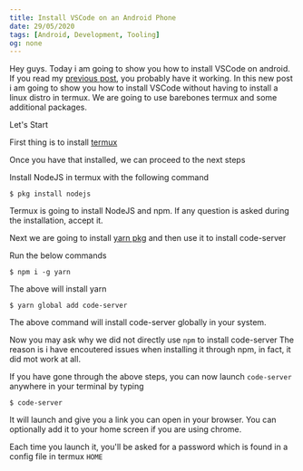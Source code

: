 ```yaml
---
title: Install VSCode on an Android Phone
date: 29/05/2020
tags: [Android, Development, Tooling]
og: none
---
```


Hey guys. Today i am going to show you how to install
VSCode on android. If you read my [previous post](https://dev.to/josiasaurel/how-to-install-vscode-on-android-5f8d),
you probably have it working. In this new post i am going to
show you how to install VSCode without having to install a
linux distro in termux. We are going to use barebones termux
and some additional packages.

Let's Start

First thing is to install [termux](https://play.google.com/store/apps/details?id=com.termux)

Once you have that installed, we can proceed to the next steps

Install NodeJS in termux with the following command

```shell
$ pkg install nodejs
```

Termux is going to install NodeJS and npm. If any question is asked during the installation, accept it.

Next we are going to install [yarn pkg](https://yarnpkg.com/) and then use it to install code-server

Run the below commands

```shell
$ npm i -g yarn
```

The above will install yarn

```shell
$ yarn global add code-server
```

The above command will install code-server globally in your system.

Now you may ask why we did not directly use `npm` to install code-server
The reason is i have encoutered issues when installing it through npm, in fact, it did mot work at all.

If you have gone through the above steps, you can now launch `code-server` anywhere in your terminal by typing

```shell
$ code-server
```

It will launch and give you a link you can open in your browser. You can optionally add it to your home screen if you are using chrome.

Each time you launch it, you'll be asked for a password which is found in a config file in termux `HOME`
